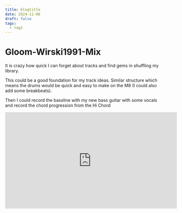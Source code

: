 ```yaml
---
title: blogtitle
date: 2024-11-06
draft: false
tags:
  - tag1
---
```

# Gloom-Wirski1991-Mix
It is crazy how quick I can forget about tracks and find gems in shuffling my library.

This could be a good foundation for my track ideas. Similar structure which means the drums would be quick and easy to make on the M8 (I could also add some breakbeats). 

Then I could record the bassline with my new bass guitar with some vocals and record the chord progression from the Hi Chord

<iframe width="560" height="315" src="https://www.youtube.com/embed/sD46ZAWyrVo?si=HP0Q3rmfVkVDorKF" title="YouTube video player" frameborder="0" allow="accelerometer; autoplay; clipboard-write; encrypted-media; gyroscope; picture-in-picture; web-share" referrerpolicy="strict-origin-when-cross-origin" allowfullscreen></iframe>